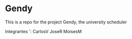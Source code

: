 # Gendy
This is a repo for the project Gendy, the university scheduler

Integrantes ': 
CarlosV
JoseR
MoisesM